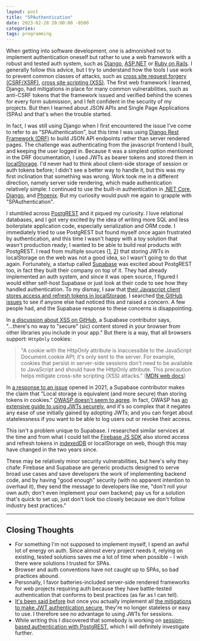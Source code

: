```yaml
---
layout: post
title: "SPAuthentication"
date: 2023-02-28 20:00:00 -0500
categories:
tags: programming
---
```


When getting into software development, one is admonished not to implement authentication oneself but rather to use a web framework with a robust and tested auth system, such as [Django](https://www.djangoproject.com/), [ASP.NET](https://dotnet.microsoft.com/en-us/learn/aspnet/what-is-aspnet) or [Ruby on Rails](https://rubyonrails.org/). I generally follow this advice, but I try to understand how the tools I use work to prevent common classes of attacks, such as [cross site request forgery (CSRF/XSRF)](https://owasp.org/www-community/attacks/csrf), [cross site scripting (XSS)](https://owasp.org/www-community/attacks/xss/). The first web framework I learned, Django, had mitigations in place for many common vulnerabilities, such as anti-CSRF tokens that the framework issued and verified behind the scenes for every form submission, and I felt confident in the security of my projects. But then I learned about JSON APIs and Single Page Applications (SPAs) and that's when the trouble started.

In fact, I was still using Django when I first encountered the issue I've come to refer to as "SPAuthentication", but this time I was using [Django Rest Framework (DRF)](https://www.django-rest-framework.org/) to build JSON API endpoints rather than server rendered pages. The challenge was authenticating from the javascript frontend I built, and keeping the user logged in. Because it was a simplest option mentioned in the DRF documentation, I used JWTs as bearer tokens and stored them in [localStorage](https://developer.mozilla.org/en-US/docs/Web/API/Window/localStorage). I'd never had to think about client-side storage of session or auth tokens before; I didn't see a better way to handle it, but this was my first inclination that something was wrong. Work took me in a different direction, namely server side rendering, which made authentication relatively simple: I continued to use the built-in authentication in [.NET Core](https://dotnet.microsoft.com/en-us/), [Django](https://www.djangoproject.com/), and [Phoenix](https://www.phoenixframework.org/). But my curiosity would push me again to grapple with "SPAuthentication".

I stumbled across [PostgREST](https://postgrest.org/en/stable/) and it piqued my curiosity. I love relational databases, and I got very excited by the idea of writing more SQL and less boilerplate application code, especially serialization and ORM code. I immediately tried to use PostgREST but found myself once again frustrated by authentication, and this time I wasn't happy with a toy solution that wasn't production ready; I wanted to be able to build real products with PostgREST. I read from multiple sources ([1](https://cheatsheetseries.owasp.org/cheatsheets/JSON_Web_Token_for_Java_Cheat_Sheet.html#token-storage-on-client-side), [2](http://cryto.net/%7Ejoepie91/blog/2016/06/13/stop-using-jwt-for-sessions/)) that storing JWTs in localStorage on the web was not a good idea, so I wasn't going to do that again. Fortunately, a startup called [Supabase](https://supabase.com/) was excited about PostgREST too, in fact they built their company on top of it. They had already implemented an auth system, and since it was open source, I figured I would either self-host Supabase or just look at their code to see how they handled authentication. To my dismay, I saw that [their Javascript client stores access and refresh tokens in localStorage](https://github.com/supabase/gotrue/issues/946). I searched [the GitHub issues](https://github.com/supabase/gotrue/issues?q=is%3Aissue+xss) to see if anyone else had noticed this and raised a concern. A few people had, and the Supabase response to these concerns is disappointing.

In [a discussion about XSS on GitHub](https://github.com/supabase/supabase/discussions/3640), a Supabase contributor says, "...there's no way to "secure" (sic) content stored in your browser from other libraries you include in your app." But there is a way, that all browsers support: `HttpOnly` cookies:

> "A cookie with the HttpOnly attribute is inaccessible to the JavaScript Document.cookie API; it's only sent to the server. For example, cookies that persist in server-side sessions don't need to be available to JavaScript and should have the HttpOnly attribute. This precaution helps mitigate cross-site scripting (XSS) attacks." ([MDN web docs](https://developer.mozilla.org/en-US/docs/Web/HTTP/Cookies#restrict_access_to_cookies))

In [a response to an issue](https://github.com/supabase/gotrue-js/issues/167#issuecomment-1368010176) opened in 2021, a Supabase contributor makes the claim that "Local storage is equivalent (and more secure) than storing tokens in cookies." [OWASP doesn't seem to agree](https://cheatsheetseries.owasp.org/cheatsheets/JSON_Web_Token_for_Java_Cheat_Sheet.html#token-storage-on-client-side). In fact, OWASP has [an extensive guide to using JWTs securely](https://cheatsheetseries.owasp.org/cheatsheets/JSON_Web_Token_for_Java_Cheat_Sheet.html), and it's so complex that it negates any ease of use initially gained by adopting JWTs; and you can forget about statelessness if you want to be able to log users out or revoke their access.

This isn't a problem unique to Supabase. I researched similar services at the time and from what I could tell the [Firebase JS SDK](https://github.com/firebase/firebase-js-sdk) also stored access and refresh tokens in [indexedDB](https://developer.mozilla.org/en-US/docs/Glossary/IndexedDB) or localStorage on web, though this may have changed in the two years since.

These may be relatively minor security vulnerabilities, but here's why they chafe: Firebase and Supabase are generic products designed to serve broad use cases and save developers the work of implementing backend code, and by having "good enough" security (with no apparent intention to overhaul it), they send the message to developers like me, "don't roll your own auth; don't even implement your own backend; pay us for a solution that's quick to set up, just don't look too closely because we don't follow industry best practices."

---

## Closing Thoughts

- For something I'm not supposed to implement myself, I spend an awful lot of energy on auth. Since almost every project needs it, relying on existing, tested solutions saves me a lot of time when possible - I wish there were solutions I trusted for SPAs.
- Browser and auth conventions have not caught up to SPAs, so bad practices abound.
- Personally, I favor batteries-included server-side rendered frameworks for web projects requiring auth because they have battle-tested authentication that conforms to best practices (as far as I can tell).
- [It's been said before](http://cryto.net/%7Ejoepie91/blog/2016/06/19/stop-using-jwt-for-sessions-part-2-why-your-solution-doesnt-work/) but once you actually implement all [the mitigations to make JWT authentication secure](https://cheatsheetseries.owasp.org/cheatsheets/JSON_Web_Token_for_Java_Cheat_Sheet.html), they're no longer stateless or easy to use. I therefore see no advantage to using JWTs for sessions.
- While writing this I discovered that somebody is working on [session-based authentication with PostgREST](https://github.com/monacoremo/postgrest-sessions-example), which I will definitely investigate further.
